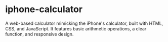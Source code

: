 # iphone-calculator
A web-based calculator mimicking the iPhone's calculator, built with HTML, CSS, and JavaScript. It features basic arithmetic operations, a clear function, and responsive design.
